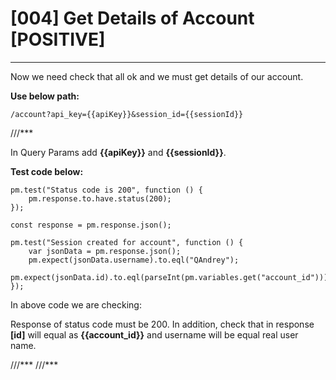 # [004] Get Details of Account [POSITIVE]
___

Now we need check that all ok and we must get details of our account.

__Use below path:__
```
/account?api_key={{apiKey}}&session_id={{sessionId}}
```

///***
 
In Query Params add __{{apiKey}}__ and __{{sessionId}}__. 

__Test code below:__
```
pm.test("Status code is 200", function () {
    pm.response.to.have.status(200);
});

const response = pm.response.json();

pm.test("Session created for account", function () {
    var jsonData = pm.response.json();
    pm.expect(jsonData.username).to.eql("QAndrey");
    pm.expect(jsonData.id).to.eql(parseInt(pm.variables.get("account_id")));
});
```
In above code we are checking:

Response of status code must be 200. In addition, check that in response __[id]__ will equal as __{{account_id}}__ and username will be equal real user name.

///***
///***
 
 

